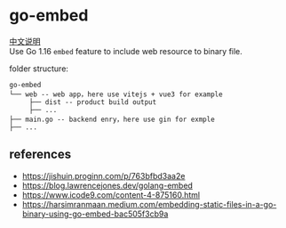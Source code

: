 # go-embed

[中文说明](README-cn.md)  
Use Go 1.16 `embed` feature to include web resource to binary file.

folder structure:
```
go-embed
└── web -- web app，here use vitejs + vue3 for example
     ├── dist -- product build output
     ├── ...
├── main.go -- backend enry，here use gin for exmple
├── ...
```

## references

- https://jishuin.proginn.com/p/763bfbd3aa2e
- https://blog.lawrencejones.dev/golang-embed
- https://www.icode9.com/content-4-875160.html
- https://harsimranmaan.medium.com/embedding-static-files-in-a-go-binary-using-go-embed-bac505f3cb9a
